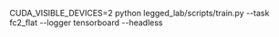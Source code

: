 CUDA_VISIBLE_DEVICES=2 python legged_lab/scripts/train.py --task fc2_flat  --logger tensorboard --headless
